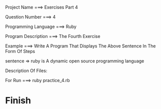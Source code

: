 Project Name ===> Exercises Part 4

Question Number ===> 4

Programming Language ===> Ruby

Program Description ===> The Fourth Exercise

Example ===> Write A Program That Displays The Above Sentence In The Form Of Steps

sentence => ruby is A dynamic open source programming language

Description Of Files:

For Run ===> ruby practice_4.rb

# Finish
